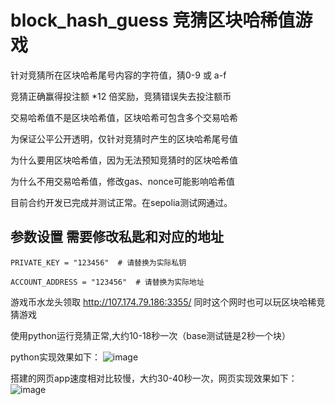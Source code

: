 # block_hash_guess 竞猜区块哈稀值游戏

针对竞猜所在区块哈希尾号内容的字符值，猜0-9 或 a-f

竞猜正确赢得投注额 *12 倍奖励，竞猜错误失去投注额币

交易哈希值不是区块哈希值，区块哈希可包含多个交易哈希

为保证公平公开透明，仅针对竞猜时产生的区块哈希尾号值

为什么要用区块哈希值，因为无法预知竞猜时的区块哈希值

为什么不用交易哈希值，修改gas、nonce可能影响哈希值

目前合约开发已完成并测试正常。在sepolia测试网通过。

## 参数设置 需要修改私匙和对应的地址

    PRIVATE_KEY = "123456"  # 请替换为实际私钥
    
    ACCOUNT_ADDRESS = "123456"  # 请替换为实际地址

游戏币水龙头领取 http://107.174.79.186:3355/    同时这个网时也可以玩区块哈稀竞猜游戏

使用python运行竞猜正常,大约10-18秒一次（base测试链是2秒一个块）

python实现效果如下：
![image](https://github.com/user-attachments/assets/17c85e61-d2ad-405b-81ed-de0466b366f2)

搭建的网页app速度相对比较慢，大约30-40秒一次，网页实现效果如下：
![image](https://github.com/user-attachments/assets/d21f6f54-2376-43bd-ace9-7a7b9ec8b06b)


